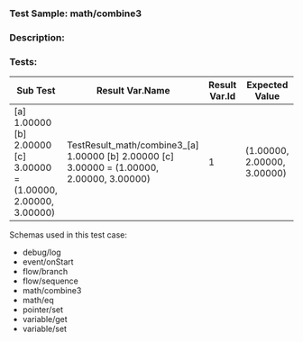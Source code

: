 ### **Test Sample:** math/combine3
### **Description:** 

### Tests:
| Sub Test | Result Var.Name | Result Var.Id | Expected Value
| ----------- | ----------- | ----------- |----------- |
| [a] 1.00000 [b] 2.00000 [c] 3.00000 = (1.00000, 2.00000, 3.00000) | TestResult_math/combine3_[a] 1.00000 [b] 2.00000 [c] 3.00000 = (1.00000, 2.00000, 3.00000) | 1 | (1.00000, 2.00000, 3.00000)

Schemas used in this test case:
- debug/log
- event/onStart
- flow/branch
- flow/sequence
- math/combine3
- math/eq
- pointer/set
- variable/get
- variable/set
